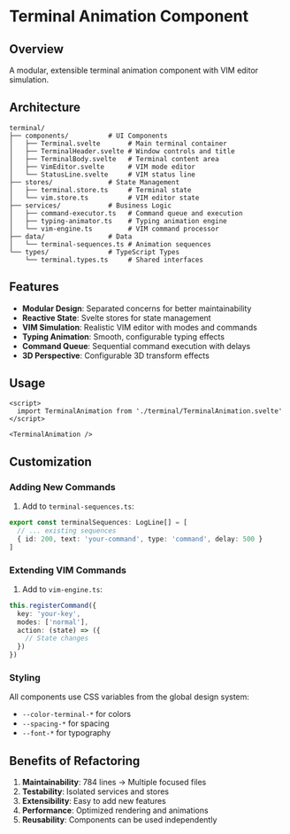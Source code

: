 # Terminal Animation Component

## Overview

A modular, extensible terminal animation component with VIM editor simulation.

## Architecture

```
terminal/
├── components/          # UI Components
│   ├── Terminal.svelte       # Main terminal container
│   ├── TerminalHeader.svelte # Window controls and title
│   ├── TerminalBody.svelte   # Terminal content area
│   ├── VimEditor.svelte      # VIM mode editor
│   └── StatusLine.svelte     # VIM status line
├── stores/              # State Management
│   ├── terminal.store.ts     # Terminal state
│   └── vim.store.ts          # VIM editor state
├── services/            # Business Logic
│   ├── command-executor.ts   # Command queue and execution
│   ├── typing-animator.ts    # Typing animation engine
│   └── vim-engine.ts         # VIM command processor
├── data/                # Data
│   └── terminal-sequences.ts # Animation sequences
└── types/               # TypeScript Types
    └── terminal.types.ts     # Shared interfaces

```

## Features

- **Modular Design**: Separated concerns for better maintainability
- **Reactive State**: Svelte stores for state management
- **VIM Simulation**: Realistic VIM editor with modes and commands
- **Typing Animation**: Smooth, configurable typing effects
- **Command Queue**: Sequential command execution with delays
- **3D Perspective**: Configurable 3D transform effects

## Usage

```svelte
<script>
  import TerminalAnimation from './terminal/TerminalAnimation.svelte'
</script>

<TerminalAnimation />
```

## Customization

### Adding New Commands

1. Add to `terminal-sequences.ts`:
```typescript
export const terminalSequences: LogLine[] = [
  // ... existing sequences
  { id: 200, text: 'your-command', type: 'command', delay: 500 }
]
```

### Extending VIM Commands

1. Add to `vim-engine.ts`:
```typescript
this.registerCommand({
  key: 'your-key',
  modes: ['normal'],
  action: (state) => ({
    // State changes
  })
})
```

### Styling

All components use CSS variables from the global design system:
- `--color-terminal-*` for colors
- `--spacing-*` for spacing
- `--font-*` for typography

## Benefits of Refactoring

1. **Maintainability**: 784 lines → Multiple focused files
2. **Testability**: Isolated services and stores
3. **Extensibility**: Easy to add new features
4. **Performance**: Optimized rendering and animations
5. **Reusability**: Components can be used independently
